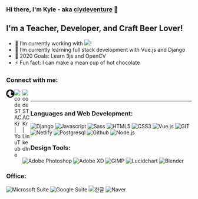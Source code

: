 ### Hi there, I'm Kyle - aka [clydeventure][website] 👋

## I'm a Teacher, Developer, and Craft Beer Lover!
- 🔭 I’m currently working with [<img src="https://github.com/clydeventure/website/blob/master/img/logo/planteraOrange.png" height="12px">][plantera]!
- 🌱 I’m currently learning full stack development with Vue.js and Django
- 🥅 2020 Goals: Learn 3js and OpenCV
- ⚡ Fun fact: I can make a mean cup of hot chocolate

### Connect with me:

[<img align="left" alt="codeSTACKr.com" width="22px" src="https://raw.githubusercontent.com/iconic/open-iconic/master/svg/globe.svg" />][website]
[<img align="left" alt="codeSTACKr | YouTube" width="22px" src="https://cdn.jsdelivr.net/npm/simple-icons@v3/icons/youtube.svg" />][youtube]
[<img align="left" alt="codeSTACKr | LinkedIn" width="22px" src="https://cdn.jsdelivr.net/npm/simple-icons@v3/icons/linkedin.svg" />][linkedin]
<br />

---

### Languages and Web Development:

<img src="https://github.com/clydeventure/website/blob/master/img/logo/djangologo.png" height="55px" class="programs" title="Django" > <img src="https://github.com/clydeventure/website/blob/master/img/logo/jslogo.png" height="55px" class="programs" title="Javascript" > <img src="https://github.com/clydeventure/website/blob/master/img/logo/sass.png" height="55px" class="programs" title="Sass" > <img src="https://github.com/clydeventure/website/blob/master/img/logo/html5logo.png" height="55px" class="programs" title="HTML5" > <img src="https://github.com/clydeventure/website/blob/master/img/logo/csslogo.png" height="55px" class="programs" title="CSS3" > <img src="https://github.com/clydeventure/website/blob/master/img/logo/vue.png" height="55px" class="programs" title="Vue.js" > <img src="https://github.com/clydeventure/website/blob/master/img/logo/gitlogo.png" height="55px" class="programs" title="GIT" > <img src="https://github.com/clydeventure/website/blob/master/img/logo/netlifylogo.png" height="55px" class="programs" title="Netlify" > <img src="https://github.com/clydeventure/website/blob/master/img/logo/postgresqllogo.png" height="55px" class="programs" title="Postgresql" > <img src="https://github.com/clydeventure/website/blob/master/img/logo/githublogo.png" height="55px" class="programs" title="Github" > <img src="https://github.com/clydeventure/website/blob/master/img/logo/node.png" height="55px" class="programs" title="Node.js" > 

### Design Tools:

<img src="https://github.com/clydeventure/website/blob/master/img/logo/pslogo.png" height="55px" class="programs" title="Adobe Photoshop" > <img src="https://github.com/clydeventure/website/blob/master/img/logo/xdlogo.png" height="55px" class="programs" title="Adobe XD" > <img src="https://github.com/clydeventure/website/blob/master/img/logo/gimplogo.png" height="55px" class="programs" title="GIMP" > <img src="https://github.com/clydeventure/website/blob/master/img/logo/lucidchartlogo.png" height="55px" class="programs" title="Lucidchart"> <img src="https://github.com/clydeventure/website/blob/master/img/logo/blenderlogo.png" height="55px" class="programs" title="Blender" > 

### Office:

<img src="https://github.com/clydeventure/website/blob/master/img/logo/micorsoftlogo.png" height="55px" class="programs" title="Microsoft Suite" > <img src="https://github.com/clydeventure/website/blob/master/img/logo/googlelogo.png" height="55px" class="programs" title="Google Suite" > <img src="https://github.com/clydeventure/website/blob/master/img/logo/hancomlogo.png" height="55px" class="programs" title="한글" > <img src="https://github.com/clydeventure/website/blob/master/img/logo/naver.png" height="55px" class="programs" title="Naver" >

<br />
<br />

[website]: https://clydeventure.com
[youtube]: https://www.youtube.com/channel/UCxZi6Y4eJxhGyItIjIZ687g?view_as=subscriber
[linkedin]: https://www.linkedin.com/in/kyle-clyde/
[plantera]: https://www.plantera.kr/
